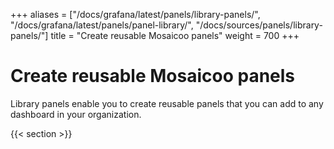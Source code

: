 +++
aliases = ["/docs/grafana/latest/panels/library-panels/", "/docs/grafana/latest/panels/panel-library/", "/docs/sources/panels/library-panels/"]
title = "Create reusable Mosaicoo panels"
weight = 700
+++

# Create reusable Mosaicoo panels

Library panels enable you to create reusable panels that you can add to any dashboard in your organization.

{{< section >}}
